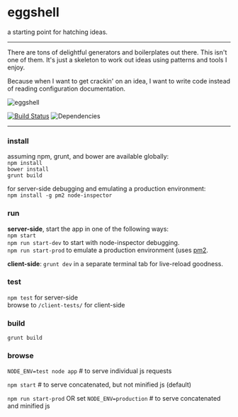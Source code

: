 eggshell
========

a starting point for hatching ideas.

------

There are tons of delightful generators and boilerplates out there.
This isn't one of them. It's just a skeleton to work out ideas using
patterns and tools I enjoy.

Because when I want to get crackin' on an idea,
I want to write code instead of reading configuration documentation.

![eggshell](https://raw.github.com/twalker/eggshell/master/public/img/get-crackin.jpg "Get crackin'")

[![Build Status](https://travis-ci.org/twalker/eggshell.png)](https://travis-ci.org/twalker/eggshell)
![Dependencies](https://david-dm.org/twalker/eggshell.png)

------
### install

assuming npm, grunt, and bower are available globally:  
`npm install`  
`bower install`  
`grunt build`  

for server-side debugging and emulating a production environment:  
`npm install -g pm2 node-inspector`  

### run

**server-side**, start the app in one of the following ways:  
`npm start`  
`npm run start-dev` to start with node-inspector debugging.  
`npm run start-prod` to emulate a production environment (uses [pm2](https://github.com/Unitech/pm2).  

**client-side**: 
`grunt dev` in a separate terminal tab for live-reload goodness.

### test
`npm test` for server-side  
browse to `/client-tests/` for client-side

### build
`grunt build`

### browse

`NODE_ENV=test node app` # to serve individual js requests

`npm start` # to serve concatenated, but not minified js (default)

`npm run start-prod` OR set `NODE_ENV=production` # to serve concatenated and minified js


